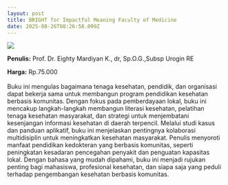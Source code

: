 ```yaml
---
layout: post
title: BRIGHT for Impactful Meaning Faculty of Medicine
date: 2025-08-26T08:26:58.099Z
---
```

![](/images/uploads/isbn-bright.jpg)

**P﻿enulis:** Prof. Dr. Eighty Mardiyan K., dr, Sp.O.G.,Subsp Urogin RE

**Harga:** Rp.75.000\
\
Buku ini mengulas bagaimana tenaga kesehatan, pendidik, dan organisasi dapat bekerja sama untuk membangun program pendidikan kesehatan berbasis komunitas. Dengan fokus pada pemberdayaan lokal, buku ini mencakup langkah-langkah membangun literasi kesehatan, pelatihan tenaga kesehatan masyarakat, dan strategi untuk menjembatani kesenjangan informasi kesehatan di daerah terpencil.
	Melalui studi kasus dan panduan aplikatif, buku ini menjelaskan pentingnya kolaborasi multidisiplin untuk meningkatkan kesehatan masyarakat. Penulis menyoroti manfaat pendidikan kedokteran yang berbasis komunitas, seperti peningkatan kesadaran pencegahan penyakit dan penguatan kapasitas lokal. Dengan bahasa yang mudah dipahami, buku ini menjadi rujukan penting bagi mahasiswa, profesional kesehatan, dan siapa saja yang peduli terhadap pengembangan kesehatan berbasis komunitas.